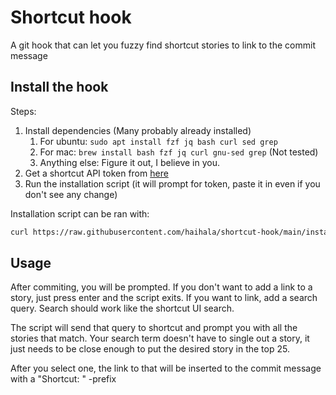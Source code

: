 # Shortcut hook

A git hook that can let you fuzzy find shortcut stories to link to the commit message

## Install the hook

Steps:

1. Install dependencies (Many probably already installed)
    1. For ubuntu: `sudo apt install fzf jq bash curl sed grep`
    2. For mac: `brew install bash fzf jq curl gnu-sed grep` (Not tested)
    3. Anything else: Figure it out, I believe in you.
2. Get a shortcut API token from [here](https://app.shortcut.com/settings/account/api-tokens)
3. Run the installation script (it will prompt for token, paste it in even if you don't see any change)


Installation script can be ran with:
```bash
curl https://raw.githubusercontent.com/haihala/shortcut-hook/main/install.sh | bash
```

## Usage

After commiting, you will be prompted. If you don't want to add a link to a
story, just press enter and the script exits. If you want to link, add a search
query. Search should work like the shortcut UI search.

The script will send that query to shortcut and prompt you with all the stories
that match. Your search term doesn't have to single out a story, it just 
needs to be close enough to put the desired story in the top 25.

After you select one, the link to that will be inserted to the commit message
with a "Shortcut: " -prefix

